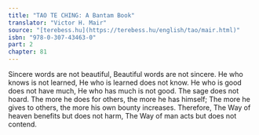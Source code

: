 ```yaml
---
title: "TAO TE CHING: A Bantam Book"
translator: "Victor H. Mair"
source: "[terebess.hu](https://terebess.hu/english/tao/mair.html)"
isbn: "978-0-307-43463-0"
part: 2
chapter: 81
---
```

Sincere words are not beautiful,
Beautiful words are not sincere.
He who knows is not learned,
He who is learned does not know.
He who is good does not have much,
He who has much is not good.
The sage does not hoard.
The more he does for others,
the more he has himself;
The more he gives to others,
the more his own bounty increases.
Therefore,
The Way of heaven benefits but does not harm,
The Way of man acts but does not contend.